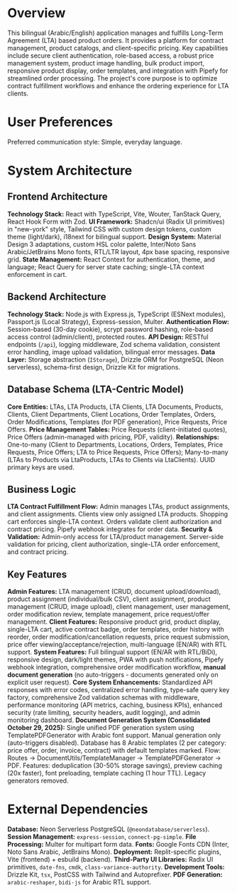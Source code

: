 # Overview

This bilingual (Arabic/English) application manages and fulfills Long-Term Agreement (LTA) based product orders. It provides a platform for contract management, product catalogs, and client-specific pricing. Key capabilities include secure client authentication, role-based access, a robust price management system, product image handling, bulk product import, responsive product display, order templates, and integration with Pipefy for streamlined order processing. The project's core purpose is to optimize contract fulfillment workflows and enhance the ordering experience for LTA clients.

# User Preferences

Preferred communication style: Simple, everyday language.

# System Architecture

## Frontend Architecture

**Technology Stack:** React with TypeScript, Vite, Wouter, TanStack Query, React Hook Form with Zod.
**UI Framework:** Shadcn/ui (Radix UI primitives) in "new-york" style, Tailwind CSS with custom design tokens, custom theme (light/dark), i18next for bilingual support.
**Design System:** Material Design 3 adaptations, custom HSL color palette, Inter/Noto Sans Arabic/JetBrains Mono fonts, RTL/LTR layout, 4px base spacing, responsive grid.
**State Management:** React Context for authentication, theme, and language; React Query for server state caching; single-LTA context enforcement in cart.

## Backend Architecture

**Technology Stack:** Node.js with Express.js, TypeScript (ESNext modules), Passport.js (Local Strategy), Express-session, Multer.
**Authentication Flow:** Session-based (30-day cookie), scrypt password hashing, role-based access control (admin/client), protected routes.
**API Design:** RESTful endpoints (`/api`), logging middleware, Zod schema validation, consistent error handling, image upload validation, bilingual error messages.
**Data Layer:** Storage abstraction (`IStorage`), Drizzle ORM for PostgreSQL (Neon serverless), schema-first design, Drizzle Kit for migrations.

## Database Schema (LTA-Centric Model)

**Core Entities:** LTAs, LTA Products, LTA Clients, LTA Documents, Products, Clients, Client Departments, Client Locations, Order Templates, Orders, Order Modifications, Templates (for PDF generation), Price Requests, Price Offers.
**Price Management Tables:** Price Requests (client-initiated quotes), Price Offers (admin-managed with pricing, PDF, validity).
**Relationships:** One-to-many (Client to Departments, Locations, Orders, Templates, Price Requests, Price Offers; LTA to Price Requests, Price Offers); Many-to-many (LTAs to Products via LtaProducts, LTAs to Clients via LtaClients). UUID primary keys are used.

## Business Logic

**LTA Contract Fulfillment Flow:** Admin manages LTAs, product assignments, and client assignments. Clients view only assigned LTA products. Shopping cart enforces single-LTA context. Orders validate client authorization and contract pricing. Pipefy webhook integrates for order data.
**Security & Validation:** Admin-only access for LTA/product management. Server-side validation for pricing, client authorization, single-LTA order enforcement, and contract pricing.

## Key Features

**Admin Features:** LTA management (CRUD, document upload/download), product assignment (individual/bulk CSV), client assignment, product management (CRUD, image upload), client management, user management, order modification review, template management, price request/offer management.
**Client Features:** Responsive product grid, product display, single-LTA cart, active contract badge, order templates, order history with reorder, order modification/cancellation requests, price request submission, price offer viewing/acceptance/rejection, multi-language (EN/AR) with RTL support.
**System Features:** Full bilingual support (EN/AR with RTL/BiDi), responsive design, dark/light themes, PWA with push notifications, Pipefy webhook integration, comprehensive order modification workflow, **manual document generation** (no auto-triggers - documents generated only on explicit user request).
**Core System Enhancements:** Standardized API responses with error codes, centralized error handling, type-safe query key factory, comprehensive Zod validation schemas with middleware, performance monitoring (API metrics, caching, business KPIs), enhanced security (rate limiting, security headers, audit logging), and admin monitoring dashboard.
**Document Generation System (Consolidated October 29, 2025):** Single unified PDF generation system using TemplatePDFGenerator with Arabic font support. Manual generation only (auto-triggers disabled). Database has 8 Arabic templates (2 per category: price offer, order, invoice, contract) with default templates marked. Flow: Routes → DocumentUtils/TemplateManager → TemplatePDFGenerator → PDF. Features: deduplication (30-50% storage savings), preview caching (20x faster), font preloading, template caching (1 hour TTL). Legacy generators removed.

# External Dependencies

**Database:** Neon Serverless PostgreSQL (`@neondatabase/serverless`).
**Session Management:** `express-session`, `connect-pg-simple`.
**File Processing:** Multer for multipart form data.
**Fonts:** Google Fonts CDN (Inter, Noto Sans Arabic, JetBrains Mono).
**Deployment:** Replit-specific plugins, Vite (frontend) + esbuild (backend).
**Third-Party UI Libraries:** Radix UI primitives, `date-fns`, `cmdk`, `class-variance-authority`.
**Development Tools:** Drizzle Kit, `tsx`, PostCSS with Tailwind and Autoprefixer.
**PDF Generation:** `arabic-reshaper`, `bidi-js` for Arabic RTL support.